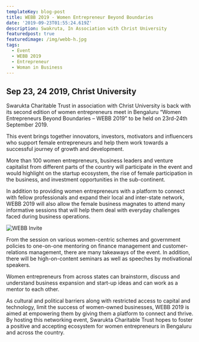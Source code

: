 ```yaml
---
templateKey: blog-post
title: WEBB 2019 - Women Entrepreneur Beyond Boundaries
date: '2019-09-23T01:55:24.619Z'
description: Swakruta, In Association with Christ University
featuredpost: true
featuredimage: /img/webb-h.jpg
tags:
  - Event
  - WEBB 2019
  - Entrepreneur
  - Woman in Business
---
```


## Sep 23, 24 2019, Christ University

Swarukta Charitable Trust in association with Christ University is back with its second edition of women entrepreneurs meet in Bengaluru “Women Entrepreneurs Beyond Boundaries – WEBB 2019” to be held on 23rd-24th September 2019.

This event brings together innovators, investors, motivators and influencers who support female entrepreneurs and help them work towards a successful journey of growth and development.

More than 100 women entrepreneurs, business leaders and venture capitalist from different parts of the country will participate in the event and would highlight on the startup ecosystem, the rise of female participation in the business, and investment opportunities in the sub-continent.

In addition to providing women entrepreneurs with a platform to connect with fellow professionals and expand their local and inter-state network, WEBB 2019 will also allow the female business magnates to attend many informative sessions that will help them deal with everyday challenges faced during business operations.


![WEBB Invite](/img/webb-invite.jpg "Invite")


From the session on various women-centric schemes and government policies to one-on-one mentoring on finance management and customer-relations management, there are many takeaways of the event. In addition, there will be high-on-content seminars as well as speeches by motivational speakers.

Women entrepreneurs from across states can brainstorm, discuss and understand business expansion and start-up ideas and can work as a mentor to each other.

As cultural and political barriers along with restricted access to capital and technology, limit the success of women-owned businesses, WEBB 2019 is aimed at empowering them by giving them a platform to connect and thrive.
By hosting this networking event, Swarukta Charitable Trust hopes to foster a positive and accepting ecosystem for women entrepreneurs in Bengaluru and across the country.



